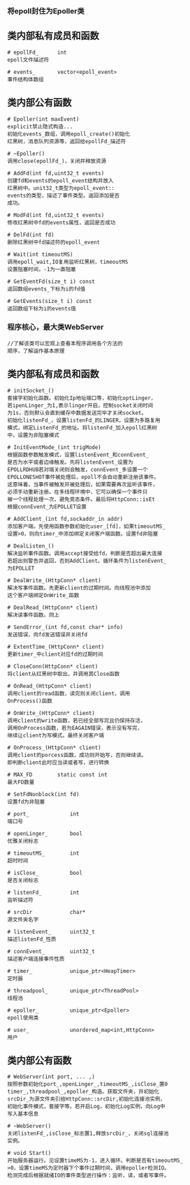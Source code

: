 ### 将epoll封住为Epoller类

## 类内部私有成员和函数

    # epollFd_      int
    epoll文件描述符

    # events_       vector<epoll_event>
    事件结构体数组

## 类内部公有函数

    # Epoller(int maxEvent)
    explicit禁止隐式构造...
    初始化events_数组，调用epoll_create()初始化
    红黑树，消息队列资源等，返回给epollFd_描述符

    # ~Epoller()
    调用close(epollFd_)，关闭并释放资源

    # AddFd(int fd,uint32_t events)
    创建fd和events的epoll_event结构并放入
    红黑树中。unit32_t类型为epoll_event::
    events的类型，描述了事件类型。返回添加是否
    成功。

    # ModFd(int fd,uint32_t events)
    修改红黑树中fd的events属性，返回是否成功

    # DelFd(int fd)
    删除红黑树中fd描述符的epoll_event

    # Wait(int timeoutMS)
    调用epoll_wait,IO复用监听红黑树，timeoutMS
    设置阻塞时间，-1为一直阻塞

    # GetEventFd(size_t i) const
    返回数组events_下标为i的fd值

    # GetEvents(size_t i) const
    返回数组下标为i的events值


### 程序核心，最大类WebServer

    //了解该类可以宏观上查看本程序调用各个方法的
    顺序，了解运作基本原理

## 类内部私有成员和函数

    # initSocket_()
    套接字初始化函数。初始化Ip地址端口等，初始化optLinger，
    若ipenLinger_为1,表示linger开启，控制socket关闭时间
    为1s，否则默认会直到缓存中数据发送完毕才关闭socket。
    初始化listenFd_，设置listenFd_的LINGER，设置为多路复用
    模式，绑定ListenFd_的地址。将listenFd_加入epoll红黑树
    中，设置为非阻塞模式

    # InitEventMode_(int trigMode)
    根据函数参数触发模式，设置listenEvent_和connEvent_
    是否为水平或者边缘触发。先将listenEvent_设置为
    EPOLLRDHUB若对端关闭则会触发，connEvent_多设置一个
    EPOLLONESHOT事件被处理后，epoll不会自动重新注册该事件。
    这意味着，当事件被触发并被处理后，如果需要再次监听该事件，
    必须手动重新注册。在多线程环境中，它可以确保一个事件只
    被一个线程处理一次，避免竞态条件。最后将HttpConn::isEt
    根据connEvent_为EPOLLET设置

    # AddClient_(int fd,sockaddr_in addr)
    添加客户端。先使用函数参数初始化user_[fd]，如果timeoutMS_
    设置>0，则向timer_中添加绑定关闭客户端函数。设置fd非阻塞

    # DealListen_()
    解决监听事件函数。调用accept接受给fd，判断是否超出最大连接
    若超出则警告并返回，否则AddClient。循环条件为listenEvent_
    为EPOLLET

    # DealWrite_(HttpConn* client)
    解决写事件函数。先更新client的过期时间。向线程池中添加
    这个客户端绑定OnWrite_函数

    # DealRead_(HttpConn* client)
    解决读事件函数。同上

    # SendError_(int fd,const char* info)
    发送错误，向fd发送错误并关闭fd

    # ExtentTime_(HttpConn* client)
    更新timer_中client对应fd的过期时间

    # CloseConn(HttpConn* client)
    将client从红黑树中取出，并调用其Close函数

    # OnRead_(HttpConn* client)
    调用client的read函数，读完则关闭client，调用
    OnProcess()函数

    # OnWrite_(HttpConn* client)
    调用client的write函数，若已经全部写完且仍保持存活，
    调用OnProcess函数，若为EAGAIN错误，表示没有写完，
    继续让client为写模式。最终关闭客户端

    # OnProcess_(HttpConn* client)
    调用client的porcess函数，成功则开始写，否则继续读。
    即判断client此时应当读或者写，进行转换

    # MAX_FD        static const int
    最大FD数量

    # SetFdNonblock(int fd)
    设置fd为非阻塞

    # port_             int
    端口号

    # openLinger_       bool
    优雅关闭标志

    # timeoutMS_        int 
    超时时间

    # isClose_          bool
    是否关闭标志

    # listenFd_         int
    监听描述符

    # srcDir            char*
    源文件夹名字

    # listenEvent_      uint32_t
    描述listenFd_性质

    # connEvent_        uint32_t
    描述客户端连接事件性质

    # timer_            unique_ptr<HeapTimer>
    定时器

    # threadpool_       unique_ptr<ThreadPool>
    线程池

    # epoller_          unique_ptr<Epoller>
    epoll使用类

    # user_             unordered_map<int,HttpConn>
    用户

## 类内部公有函数

    # WebServer(int port, ... ,)
    按照参数初始化port_,openLinger_,timeoutMS_,isClose_置0
    timer_,threadpool_,epoller_构造。获取文件夹，并初始化
    srcDir_为源文件夹引给HttpConn::srcDir,初始化连接池实例，
    初始化事件模式，套接字等。若开启Log，初始化Log实例，向Log中
    写入基本信息

    # ~WebServer()
    关闭listenFd_,isClose_标志置1,释放srcDir_，关闭sql连接池
    实例。

    # void Start()
    开始服务器运行。见设置timeMS为-1，进入循环。判断是否有timeoutMS_
    >0，设置timeMS为定时器下个事件过期时间，调用epoller检测IO。
    检测完成后根据就绪IO的事件类型进行操作：监听，读，或者写事件。



